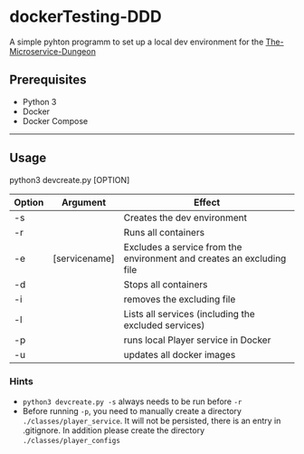 # dockerTesting-DDD
A simple pyhton programm to set up a local dev environment for the [
The-Microservice-Dungeon](https://github.com/The-Microservice-Dungeon)


## Prerequisites
* Python 3
* Docker
* Docker Compose 


---

## Usage

python3 devcreate.py [OPTION]

|  Option | Argument   |  Effect |
|---|---|---|
|  -s |   | Creates the dev environment  |
| -r  |   | Runs all containers  |
| -e  |  [servicename] | Excludes a service from the environment and creates an excluding file  |
| -d |   | Stops all containers  |
| -i  |   | removes the excluding file  |
| -l  |   | Lists all services (including the excluded services) |
| -p |   | runs local Player service in Docker |
| -u |  | updates all docker images | 

### Hints

* `python3 devcreate.py -s` always needs to be run before `-r`
* Before running `-p`, you need to manually create a directory `./classes/player_service`. It will not be 
persisted, there is an entry in .gitignore. In addition please create the directory `./classes/player_configs` 
